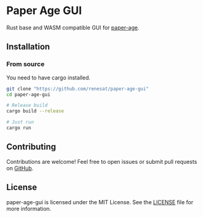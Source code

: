 # Paper Age GUI

Rust base and WASM compatible GUI for [paper-age](https://github.com/matiaskorhonen/paper-age).

## Installation

### From source

You need to have cargo installed.

```bash
git clone "https://github.com/renesat/paper-age-gui"
cd paper-age-gui

# Release build
cargo build --release

# Just run
cargo run
```

## Contributing

Contributions are welcome! Feel free to open issues or submit pull requests on [GitHub](https://github.com/renesat/paper-age-gui).

## License

paper-age-gui is licensed under the MIT License. See the [LICENSE](LICENSE) file for more information.

